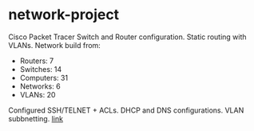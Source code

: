 # network-project
Cisco Packet Tracer Switch and Router configuration. Static routing with VLANs.
Network build from:
* Routers: 7
* Switches: 14
* Computers: 31
* Networks: 6
* VLANs: 20

Configured SSH/TELNET + ACLs.
DHCP and DNS configurations.
VLAN subbnetting.
<a href="/cheatsheet" download="asd">link</a>
